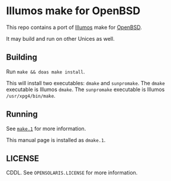 Illumos make for OpenBSD
========================
This repo contains a port of
[Illumos](https://www.illumos.org/)
make for
[OpenBSD](https://www.openbsd.org/).

It may build and run on other Unices as well.

Building
--------
Run `make && doas make install`.

This will install two executables: `dmake` and `sunpromake`.
The `dmake` executable is Illumos `dmake`.
The `sunpromake` executable is Illumos `/usr/xpg4/bin/make`.

Running
-------
See
[`make.1`](https://illumos.org/man/1/make)
for more information.

This manual page is installed as `dmake.1`.

LICENSE
-------
CDDL. See `OPENSOLARIS.LICENSE` for more information.
